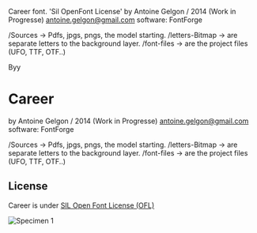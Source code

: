 Career font. 'Sil OpenFont License'
  by Antoine Gelgon / 2014 (Work in Progresse)
  antoine.gelgon@gmail.com
  software: FontForge

  /Sources -> Pdfs, jpgs, pngs, the model starting.
  /letters-Bitmap -> are separate letters to the background layer.
  /font-files -> are the project files (UFO, TTF, OTF..)

Byy

# Career
  by Antoine Gelgon / 2014 (Work in Progresse)
  antoine.gelgon@gmail.com
  software: FontForge

  /Sources -> Pdfs, jpgs, pngs, the model starting.
  /letters-Bitmap -> are separate letters to the background layer.
  /font-files -> are the project files (UFO, TTF, OTF..)

## License
Career is under [SIL Open Font License (OFL)](http://scripts.sil.org/cms/scripts/page.php?site_id=nrsi&id=OFL "SIL Open Font License")


![Specimen 1](https://github.com/jjjlllnnn/Campagnol-Commun/raw/master/documentation/specimen/specimen.png)
